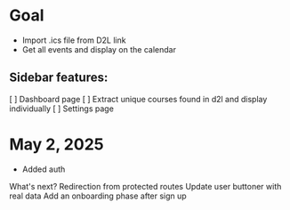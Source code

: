 # Goal

- Import .ics file from D2L link
- Get all events and display on the calendar

## Sidebar features:

[ ] Dashboard page
[ ] Extract unique courses found in d2l and display individually
[ ] Settings page

# May 2, 2025

- Added auth

What's next?
Redirection from protected routes
Update user buttoner with real data
Add an onboarding phase after sign up

